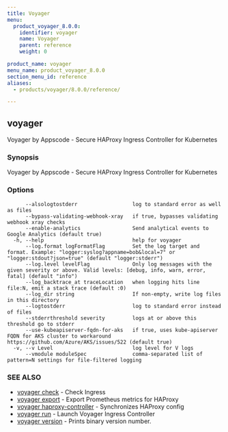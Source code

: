 ```yaml
---
title: Voyager
menu:
  product_voyager_8.0.0:
    identifier: voyager
    name: Voyager
    parent: reference
    weight: 0

product_name: voyager
menu_name: product_voyager_8.0.0
section_menu_id: reference
aliases:
  - products/voyager/8.0.0/reference/

---
```

## voyager

Voyager by Appscode - Secure HAProxy Ingress Controller for Kubernetes

### Synopsis

Voyager by Appscode - Secure HAProxy Ingress Controller for Kubernetes

### Options

```
      --alsologtostderr                  log to standard error as well as files
      --bypass-validating-webhook-xray   if true, bypasses validating webhook xray checks
      --enable-analytics                 Send analytical events to Google Analytics (default true)
  -h, --help                             help for voyager
      --log.format logFormatFlag         Set the log target and format. Example: "logger:syslog?appname=bob&local=7" or "logger:stdout?json=true" (default "logger:stderr")
      --log.level levelFlag              Only log messages with the given severity or above. Valid levels: [debug, info, warn, error, fatal] (default "info")
      --log_backtrace_at traceLocation   when logging hits line file:N, emit a stack trace (default :0)
      --log_dir string                   If non-empty, write log files in this directory
      --logtostderr                      log to standard error instead of files
      --stderrthreshold severity         logs at or above this threshold go to stderr
      --use-kubeapiserver-fqdn-for-aks   if true, uses kube-apiserver FQDN for AKS cluster to workaround https://github.com/Azure/AKS/issues/522 (default true)
  -v, --v Level                          log level for V logs
      --vmodule moduleSpec               comma-separated list of pattern=N settings for file-filtered logging
```

### SEE ALSO

* [voyager check](/products/voyager/8.0.0/reference/voyager_check)	 - Check Ingress
* [voyager export](/products/voyager/8.0.0/reference/voyager_export)	 - Export Prometheus metrics for HAProxy
* [voyager haproxy-controller](/products/voyager/8.0.0/reference/voyager_haproxy-controller)	 - Synchronizes HAProxy config
* [voyager run](/products/voyager/8.0.0/reference/voyager_run)	 - Launch Voyager Ingress Controller
* [voyager version](/products/voyager/8.0.0/reference/voyager_version)	 - Prints binary version number.

